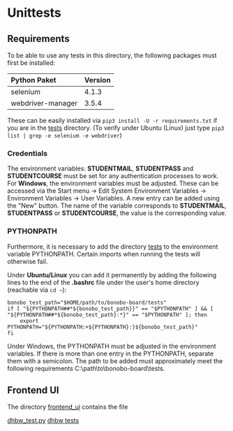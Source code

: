 # Unittests

## Requirements

To be able to use any tests in this directory, the following packages must first be installed:
  
| Python Paket      | Version |
|:----------------- |:------- |
| selenium          | 4.1.3   |
| webdriver-manager | 3.5.4   |

These can be easily installed via `pip3 install -U -r requirements.txt` if you are in the [tests](https://github.com/Software-Engineering-DHBW/BonoboBoard/tree/main/bonobo-board/tests) directory.
(To verify under Ubuntu (Linux) just type `pip3 list | grep -e selenium -e webdriver`)

### Credentials

The environment variables: **STUDENTMAIL**, **STUDENTPASS** and **STUDENTCOURSE** must be set for any authentication processes to work.  
For **Windows**, the environment variables must be adjusted. These can be accessed via the Start menu -> Edit System Environment Variables -> Environment Variables -> User Variables. A new entry can be added using the "New" button. The name of the variable corresponds to **STUDENTMAIL**, **STUDENTPASS** or **STUDENTCOURSE**, the value is the corresponding value.

### PYTHONPATH

Furthermore, it is necessary to add the directory [tests](https://github.com/Software-Engineering-DHBW/BonoboBoard/tree/main/bonobo-board/tests) to the environment variable PYTHONPATH. Certain imports when running the tests will otherwise fail.

Under **Ubuntu/Linux** you can add it permanently by adding the following lines to the end of the **.bashrc** file under the user's home directory (reachable via `cd ~`):
```
bonobo_test_path="$HOME/path/to/bonobo-board/tests"
if [ "${PYTHONPATH##*${bonobo_test_path}}" == "$PYTHONPATH" ] && [ "${PYTHONPATH##*${bonobo_test_path}:*}" == "$PYTHONPATH" ]; then
    export PYTHONPATH="${PYTHONPATH:+${PYTHONPATH}:}${bonobo_test_path}"
fi
```

Under Windows, the PYTHONPATH must be adjusted in the environment variables. If there is more than one entry in the PYTHONPATH, separate them with a semicolon. The path to be added must approximately meet the following requirements C:\path\to\bonobo-board\tests.

## Frontend UI

The directory [frontend_ui](https://github.com/Software-Engineering-DHBW/BonoboBoard/tree/main/bonobo-board/tests/frontend_ui) contains the file



[dhbw_test.py](https://github.com/Software-Engineering-DHBW/BonoboBoard/blob/main/bonobo-board/modules/dhbw_test.py)
[dhbw tests](https://github.com/Software-Engineering-DHBW/BonoboBoard/tree/main/bonobo-board/modules/dhbw/tests)
